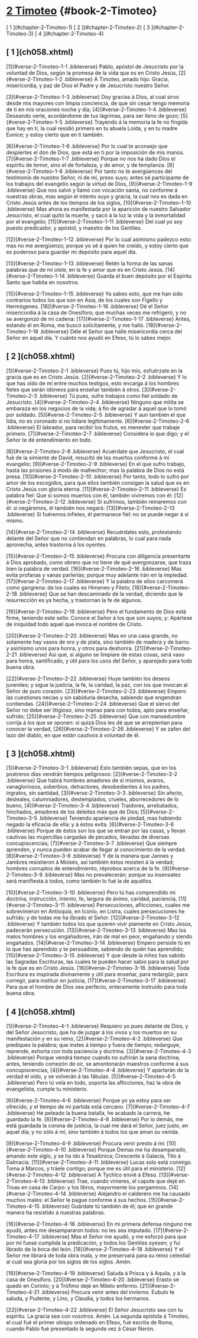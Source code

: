 # [2 Timoteo](ch001.xhtml) {#book-2-Timoteo}

<div id="chapterlinks-2-Timoteo" class="chapterlinks">[&nbsp;1&nbsp;](#chapter-2-Timoteo-1) [&nbsp;2&nbsp;](#chapter-2-Timoteo-2) [&nbsp;3&nbsp;](#chapter-2-Timoteo-3) [&nbsp;4&nbsp;](#chapter-2-Timoteo-4) </div>

<h2 class="chaptertitle">[&nbsp;1&nbsp;](ch058.xhtml)<span><span id="chapter-2-Timoteo-1"></span></span></h2>
 
[1]{#verse-2-Timoteo-1-1 .bibleverse} Pablo, apóstol de Jesucristo por la voluntad de Dios, según la promesa de la vida que es en Cristo Jesús, 
[2]{#verse-2-Timoteo-1-2 .bibleverse} A Timoteo, amado hijo: Gracia, misericordia, y paz de Dios el Padre y de Jesucristo nuestro Señor.

 
[3]{#verse-2-Timoteo-1-3 .bibleverse} Doy gracias á Dios, al cual sirvo desde mis mayores con limpia conciencia, de que sin cesar tengo memoria de ti en mis oraciones noche y día; 
[4]{#verse-2-Timoteo-1-4 .bibleverse} Deseando verte, acordándome de tus lágrimas, para ser lleno de gozo; 
[5]{#verse-2-Timoteo-1-5 .bibleverse} Trayendo á la memoria la fe no fingida que hay en ti, la cual residió primero en tu abuela Loida, y en tu madre Eunice; y estoy cierto que en ti también.

 
[6]{#verse-2-Timoteo-1-6 .bibleverse} Por lo cual te aconsejo que despiertes el don de Dios, que está en ti por la imposición de mis manos. 
[7]{#verse-2-Timoteo-1-7 .bibleverse} Porque no nos ha dado Dios el espíritu de temor, sino el de fortaleza, y de amor, y de templanza. 
[8]{#verse-2-Timoteo-1-8 .bibleverse} Por tanto no te avergüences del testimonio de nuestro Señor, ni de mí, preso suyo; antes sé participante de los trabajos del evangelio según la virtud de Dios, 
[9]{#verse-2-Timoteo-1-9 .bibleverse} Que nos salvó y llamó con vocación santa, no conforme á nuestras obras, mas según el intento suyo y gracia, la cual nos es dada en Cristo Jesús antes de los tiempos de los siglos, 
[10]{#verse-2-Timoteo-1-10 .bibleverse} Mas ahora es manifestada por la aparición de nuestro Salvador Jesucristo, el cual quitó la muerte, y sacó á la luz la vida y la inmortalidad por el evangelio; 
[11]{#verse-2-Timoteo-1-11 .bibleverse} Del cual yo soy puesto predicador, y apóstol, y maestro de los Gentiles.

 
[12]{#verse-2-Timoteo-1-12 .bibleverse} Por lo cual asimismo padezco esto: mas no me avergüenzo; porque yo sé á quien he creído, y estoy cierto que es poderoso para guardar mi depósito para aquel día.

 
[13]{#verse-2-Timoteo-1-13 .bibleverse} Retén la forma de las sanas palabras que de mí oíste, en la fe y amor que es en Cristo Jesús. 
[14]{#verse-2-Timoteo-1-14 .bibleverse} Guarda el buen depósito por el Espíritu Santo que habita en nosotros.

 
[15]{#verse-2-Timoteo-1-15 .bibleverse} Ya sabes esto, que me han sido contrarios todos los que son en Asia, de los cuales son Figello y Hermógenes. 
[16]{#verse-2-Timoteo-1-16 .bibleverse} Dé el Señor misericordia á la casa de Onesíforo; que muchas veces me refrigeró, y no se avergonzó de mi cadena: 
[17]{#verse-2-Timoteo-1-17 .bibleverse} Antes, estando él en Roma, me buscó solícitamente, y me halló. 
[18]{#verse-2-Timoteo-1-18 .bibleverse} Déle el Señor que halle misericordia cerca del Señor en aquel día. Y cuánto nos ayudó en Efeso, tú lo sabes mejor. 

<h2 class="chaptertitle">[&nbsp;2&nbsp;](ch058.xhtml)<span><span id="chapter-2-Timoteo-2"></span></span></h2>
 
[1]{#verse-2-Timoteo-2-1 .bibleverse} Pues tú, hijo mío, esfuérzate en la gracia que es en Cristo Jesús. 
[2]{#verse-2-Timoteo-2-2 .bibleverse} Y lo que has oído de mí entre muchos testigos, esto encarga á los hombres fieles que serán idóneos para enseñar también á otros. 
[3]{#verse-2-Timoteo-2-3 .bibleverse} Tú pues, sufre trabajos como fiel soldado de Jesucristo. 
[4]{#verse-2-Timoteo-2-4 .bibleverse} Ninguno que milita se embaraza en los negocios de la vida; á fin de agradar á aquel que lo tomó por soldado. 
[5]{#verse-2-Timoteo-2-5 .bibleverse} Y aun también el que lidia, no es coronado si no lidiare legítimamente. 
[6]{#verse-2-Timoteo-2-6 .bibleverse} El labrador, para recibir los frutos, es menester que trabaje primero. 
[7]{#verse-2-Timoteo-2-7 .bibleverse} Considera lo que digo; y el Señor te dé entendimiento en todo.

 
[8]{#verse-2-Timoteo-2-8 .bibleverse} Acuérdate que Jesucristo, el cual fué de la simiente de David, resucitó de los muertos conforme á mi evangelio; 
[9]{#verse-2-Timoteo-2-9 .bibleverse} En el que sufro trabajo, hasta las prisiones á modo de malhechor; mas la palabra de Dios no está presa. 
[10]{#verse-2-Timoteo-2-10 .bibleverse} Por tanto, todo lo sufro por amor de los escogidos, para que ellos también consigan la salud que es en Cristo Jesús con gloria eterna. 
[11]{#verse-2-Timoteo-2-11 .bibleverse} Es palabra fiel: Que si somos muertos con él, también viviremos con él: 
[12]{#verse-2-Timoteo-2-12 .bibleverse} Si sufrimos, también reinaremos con él: si negáremos, él también nos negará: 
[13]{#verse-2-Timoteo-2-13 .bibleverse} Si fuéremos infieles, él permanece fiel: no se puede negar á sí mismo.

 
[14]{#verse-2-Timoteo-2-14 .bibleverse} Recuérdales esto, protestando delante del Señor que no contiendan en palabras, lo cual para nada aprovecha, antes trastorna á los oyentes.

 
[15]{#verse-2-Timoteo-2-15 .bibleverse} Procura con diligencia presentarte á Dios aprobado, como obrero que no tiene de qué avergonzarse, que traza bien la palabra de verdad. 
[16]{#verse-2-Timoteo-2-16 .bibleverse} Mas evita profanas y vanas parlerías; porque muy adelante irán en la impiedad. 
[17]{#verse-2-Timoteo-2-17 .bibleverse} Y la palabra de ellos carcomerá como gangrena: de los cuales es Himeneo y Fileto; 
[18]{#verse-2-Timoteo-2-18 .bibleverse} Que se han descaminado de la verdad, diciendo que la resurrección es ya hecha, y trastornan la fe de algunos.

 
[19]{#verse-2-Timoteo-2-19 .bibleverse} Pero el fundamento de Dios está firme, teniendo este sello: Conoce el Señor á los que son suyos; y: Apártese de iniquidad todo aquel que invoca el nombre de Cristo.

 
[20]{#verse-2-Timoteo-2-20 .bibleverse} Mas en una casa grande, no solamente hay vasos de oro y de plata, sino también de madera y de barro: y asimismo unos para honra, y otros para deshonra. 
[21]{#verse-2-Timoteo-2-21 .bibleverse} Así que, si alguno se limpiare de estas cosas, será vaso para honra, santificado, y útil para los usos del Señor, y aparejado para todo buena obra.

 
[22]{#verse-2-Timoteo-2-22 .bibleverse} Huye también los deseos juveniles; y sigue la justicia, la fe, la caridad, la paz, con los que invocan al Señor de puro corazón. 
[23]{#verse-2-Timoteo-2-23 .bibleverse} Empero las cuestiones necias y sin sabiduría desecha, sabiendo que engendran contiendas. 
[24]{#verse-2-Timoteo-2-24 .bibleverse} Que el siervo del Señor no debe ser litigioso, sino manso para con todos, apto para enseñar, sufrido; 
[25]{#verse-2-Timoteo-2-25 .bibleverse} Que con mansedumbre corrija á los que se oponen: si quizá Dios les dé que se arrepientan para conocer la verdad, 
[26]{#verse-2-Timoteo-2-26 .bibleverse} Y se zafen del lazo del diablo, en que están cautivos á voluntad de él. 

<h2 class="chaptertitle">[&nbsp;3&nbsp;](ch058.xhtml)<span><span id="chapter-2-Timoteo-3"></span></span></h2>
 
[1]{#verse-2-Timoteo-3-1 .bibleverse} Esto también sepas, que en los postreros días vendrán tiempos peligrosos: 
[2]{#verse-2-Timoteo-3-2 .bibleverse} Que habrá hombres amadores de sí mismos, avaros, vanagloriosos, soberbios, detractores, desobedientes á los padres, ingratos, sin santidad, 
[3]{#verse-2-Timoteo-3-3 .bibleverse} Sin afecto, desleales, calumniadores, destemplados, crueles, aborrecedores de lo bueno, 
[4]{#verse-2-Timoteo-3-4 .bibleverse} Traidores, arrebatados, hinchados, amadores de los deleites más que de Dios; 
[5]{#verse-2-Timoteo-3-5 .bibleverse} Teniendo apariencia de piedad, mas habiendo negado la eficacia de ella: y á éstos evita. 
[6]{#verse-2-Timoteo-3-6 .bibleverse} Porque de éstos son los que se entran por las casas, y llevan cautivas las mujercillas cargadas de pecados, llevadas de diversas concupiscencias; 
[7]{#verse-2-Timoteo-3-7 .bibleverse} Que siempre aprenden, y nunca pueden acabar de llegar al conocimiento de la verdad. 
[8]{#verse-2-Timoteo-3-8 .bibleverse} Y de la manera que Jannes y Jambres resistieron á Moisés, así también éstos resisten á la verdad; hombres corruptos de entendimiento, réprobos acerca de la fe. 
[9]{#verse-2-Timoteo-3-9 .bibleverse} Mas no prevalecerán; porque su insensatez será manifiesta á todos, como también lo fué la de aquéllos.

 
[10]{#verse-2-Timoteo-3-10 .bibleverse} Pero tú has comprendido mi doctrina, instrucción, intento, fe, largura de ánimo, caridad, paciencia, 
[11]{#verse-2-Timoteo-3-11 .bibleverse} Persecuciones, aflicciones, cuales me sobrevinieron en Antioquía, en Iconio, en Listra, cuales persecuciones he sufrido; y de todas me ha librado el Señor. 
[12]{#verse-2-Timoteo-3-12 .bibleverse} Y también todos los que quieren vivir píamente en Cristo Jesús, padecerán persecución. 
[13]{#verse-2-Timoteo-3-13 .bibleverse} Mas los malos hombres y los engañadores, irán de mal en peor, engañando y siendo engañados. 
[14]{#verse-2-Timoteo-3-14 .bibleverse} Empero persiste tú en lo que has aprendido y te persuadiste, sabiendo de quién has aprendido; 
[15]{#verse-2-Timoteo-3-15 .bibleverse} Y que desde la niñez has sabido las Sagradas Escrituras, las cuales te pueden hacer sabio para la salud por la fe que es en Cristo Jesús. 
[16]{#verse-2-Timoteo-3-16 .bibleverse} Toda Escritura es inspirada divinamente y útil para enseñar, para redargüir, para corregir, para instituir en justicia, 
[17]{#verse-2-Timoteo-3-17 .bibleverse} Para que el hombre de Dios sea perfecto, enteramente instruído para toda buena obra. 

<h2 class="chaptertitle">[&nbsp;4&nbsp;](ch058.xhtml)<span><span id="chapter-2-Timoteo-4"></span></span></h2>
 
[1]{#verse-2-Timoteo-4-1 .bibleverse} Requiero yo pues delante de Dios, y del Señor Jesucristo, que ha de juzgar á los vivos y los muertos en su manifestación y en su reino, 
[2]{#verse-2-Timoteo-4-2 .bibleverse} Que prediques la palabra; que instes á tiempo y fuera de tiempo; redarguye, reprende, exhorta con toda paciencia y doctrina. 
[3]{#verse-2-Timoteo-4-3 .bibleverse} Porque vendrá tiempo cuando no sufrirán la sana doctrina; antes, teniendo comezón de oir, se amontonarán maestros conforme á sus concupiscencias, 
[4]{#verse-2-Timoteo-4-4 .bibleverse} Y apartarán de la verdad el oído, y se volverán á las fábulas. 
[5]{#verse-2-Timoteo-4-5 .bibleverse} Pero tú vela en todo, soporta las aflicciones, haz la obra de evangelista, cumple tu ministerio.

 
[6]{#verse-2-Timoteo-4-6 .bibleverse} Porque yo ya estoy para ser ofrecido, y el tiempo de mi partida está cercano. 
[7]{#verse-2-Timoteo-4-7 .bibleverse} He peleado la buena batalla, he acabado la carrera, he guardado la fe. 
[8]{#verse-2-Timoteo-4-8 .bibleverse} Por lo demás, me está guardada la corona de justicia, la cual me dará el Señor, juez justo, en aquel día; y no sólo á mí, sino también á todos los que aman su venida.

 
[9]{#verse-2-Timoteo-4-9 .bibleverse} Procura venir presto á mí: 
[10]{#verse-2-Timoteo-4-10 .bibleverse} Porque Demas me ha desamparado, amando este siglo, y se ha ido á Tesalónica; Crescente á Galacia, Tito á Dalmacia. 
[11]{#verse-2-Timoteo-4-11 .bibleverse} Lucas solo está conmigo. Toma á Marcos, y tráele contigo; porque me es útil para el ministerio. 
[12]{#verse-2-Timoteo-4-12 .bibleverse} A Tychîco envié á Efeso. 
[13]{#verse-2-Timoteo-4-13 .bibleverse} Trae, cuando vinieres, el capote que dejé en Troas en casa de Carpo: y los libros, mayormente los pergaminos. 
[14]{#verse-2-Timoteo-4-14 .bibleverse} Alejandro el calderero me ha causado muchos males: el Señor le pague conforme á sus hechos. 
[15]{#verse-2-Timoteo-4-15 .bibleverse} Guárdate tú también de él; que en grande manera ha resistido á nuestras palabras.

 
[16]{#verse-2-Timoteo-4-16 .bibleverse} En mi primera defensa ninguno me ayudó, antes me desampararon todos: no les sea imputado. 
[17]{#verse-2-Timoteo-4-17 .bibleverse} Mas el Señor me ayudó, y me esforzó para que por mí fuese cumplida la predicación, y todos los Gentiles oyesen; y fuí librado de la boca del león. 
[18]{#verse-2-Timoteo-4-18 .bibleverse} Y el Señor me librará de toda obra mala, y me preservará para su reino celestial: al cual sea gloria por los siglos de los siglos. Amén.

 
[19]{#verse-2-Timoteo-4-19 .bibleverse} Saluda á Prisca y á Aquila, y á la casa de Onesíforo. 
[20]{#verse-2-Timoteo-4-20 .bibleverse} Erasto se quedó en Corinto; y á Trófimo dejé en Mileto enfermo. 
[21]{#verse-2-Timoteo-4-21 .bibleverse} Procura venir antes del invierno. Eubulo te saluda, y Pudente, y Lino, y Claudia, y todos los hermanos.

 
[22]{#verse-2-Timoteo-4-22 .bibleverse} El Señor Jesucristo sea con tu espíritu. La gracia sea con vosotros. Amén. La segunda epístola á Timoteo, el cual fué el primer obispo ordenado en Efeso, fué escrita de Roma, cuando Pablo fué presentado la segunda vez á César Nerón. 